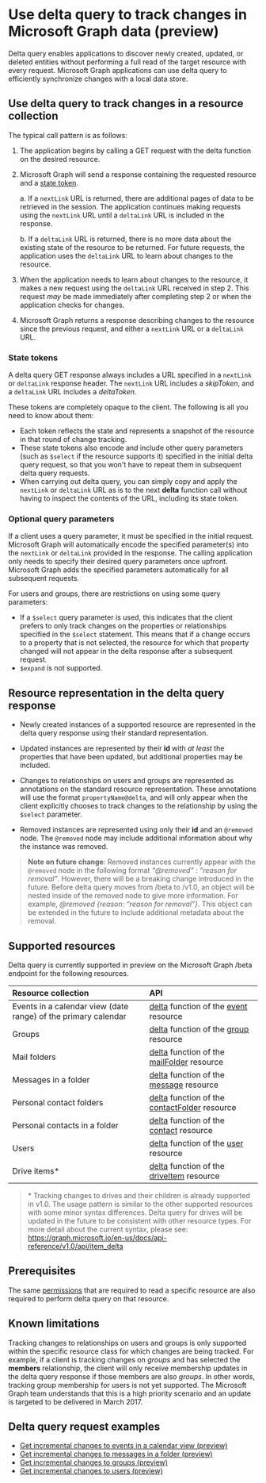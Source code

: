 #  Use delta query to track changes in Microsoft Graph data (preview)

Delta query enables applications to discover newly created, updated, or deleted entities without performing a full read of the target resource with every request. Microsoft Graph applications can use delta query to efficiently synchronize changes with a local data store.

## Use delta query to track changes in a resource collection

The typical call pattern is as follows:

1.  The application begins by calling a GET request with the delta function on the desired resource.
2.  Microsoft Graph will send a response containing the requested resource and a [state token](#state-tokens).

     a.  If a `nextLink` URL is returned, there are additional pages of data to be retrieved in the session. The application continues making requests using the `nextLink` URL until a `deltaLink` URL is included in the response.

     b.  If a `deltaLink` URL is returned, there is no more data about the existing state of the resource to be returned. For future requests, the application uses the `deltaLink` URL to learn about changes to the resource.
     
3.  When the application needs to learn about changes to the resource, it makes a new request using the `deltaLink` URL received in step 2. This request *may* be made immediately after completing step 2 or when the application checks for changes.
4.  Microsoft Graph returns a response describing changes to the resource since the previous request, and either a `nextLink` URL or a `deltaLink` URL.

### State tokens

A delta query GET response always includes a URL specified in a `nextLink` or `deltaLink` response header. 
The `nextLink` URL includes a _skipToken_, and a `deltaLink` URL includes a _deltaToken_. 

These tokens are completely opaque to the client. The following is all you need to know about them:

- Each token reflects the state and represents a snapshot of the resource in that round of change tracking. 
- These state tokens also encode and include other query parameters (such as `$select` if the resource supports it) 
specified in the initial delta query request, so that you won't have to repeat them in subsequent delta query requests.
- When carrying out delta query, you can simply copy and apply the `nextLink` or `deltaLink` URL as is to the next **delta** function call 
without having to inspect the contents of the URL, including its state token.


### Optional query parameters

If a client uses a query parameter, it must be specified in the initial request. Microsoft Graph will automatically encode the specified parameter(s) into the `nextLink` or `deltaLink` provided in the response. 
The calling application only needs to specify their desired query parameters once upfront. Microsoft Graph adds the specified parameters automatically for all subsequent requests.

For users and groups, there are restrictions on using some query parameters:

-   If a `$select` query parameter is used, this indicates that the client prefers to only track changes on the properties or relationships specified in the `$select` statement. 
This means that if a change occurs to a property that is not selected, the resource for which that property changed will not appear in the delta response after a subsequent request.
-   `$expand` is not supported.

## Resource representation in the delta query response

-   Newly created instances of a supported resource are represented in the delta query response using their standard representation.

-   Updated instances are represented by their **id** with *at least* the properties that have been updated, but additional properties may be included.

-   Changes to relationships on users and groups are represented as annotations on the standard resource representation. These annotations will use the format `propertyName@delta`, 
and will only appear when the client explicitly chooses to track changes to the relationship by using the `$select` parameter.

-   Removed instances are represented using only their **id** and an `@removed` node. The `@removed` node may include additional information about why the instance was removed.

> **Note on future change**: Removed instances currently appear with the `@removed` node in the following format *“@removed” : “reason for removal”*. However, there will be a breaking change introduced in the future. Before delta query moves from /beta to /v1.0, an object will be nested inside of the removed node to give more information. For example, *@removed {reason: “reason for removal”}*. This object can be extended in the future to include additional metadata about the removal.

## Supported resources

Delta query is currently supported in preview on the Microsoft Graph /beta endpoint for the following resources.

| **Resource collection** | **API** |
|:------ | :------ |
| Events in a calendar view (date range) of the primary calendar | [delta](../api-reference/beta/api/event_delta.md) function of the [event](../api-reference/beta/resources/event.md) resource |
| Groups | [delta](../api-reference/beta/api/group_delta.md) function of the [group](../api-reference/beta/resources/group.md) resource |
| Mail folders | [delta](../api-reference/beta/api/mailfolder_delta.md) function of the [mailFolder](../api-reference/beta/resources/mailFolder.md) resource |
| Messages in a folder | [delta](../api-reference/beta/api/message_delta.md) function of the [message](../api-reference/beta/resources/message.md) resource | 
| Personal contact folders | [delta](../api-reference/beta/api/contactfolder_delta.md) function of the [contactFolder](../api-reference/beta/resources/contactfolder.md) resource |
| Personal contacts in a folder | [delta](../api-reference/beta/api/contact_delta.md) function of the [contact](../api-reference/beta/resources/contact.md) resource |
| Users | [delta](../api-reference/beta/api/user_delta.md) function of the [user](../api-reference/beta/resources/user.md) resource | 
| Drive items\* | [delta](../api-reference/beta/api/item_delta.md) function of the [driveItem](../api-reference/beta/resources/driveItem.md) resource |


> \* Tracking changes to drives and their children is already supported in v1.0. The usage pattern is similar to the other supported resources with some minor syntax differences. Delta query for drives will be updated in the future to be consistent with other resource types. For more detail about the current syntax, please see:
<https://graph.microsoft.io/en-us/docs/api-reference/v1.0/api/item_delta>

## Prerequisites

The same [permissions](../authorization/permission_scopes.md) that are required to read a specific resource are also required to perform delta query on that resource.

## Known limitations

Tracking changes to relationships on users and groups is only supported within the specific resource class for which changes are being tracked. For example, if a client is tracking changes on *groups* 
and has selected the **members** relationship, the client will only receive membership updates in the delta query response if those members are also *groups*. 
In other words, tracking group membership for users is not yet supported. The Microsoft Graph team understands that this is a high priority scenario and an update is targeted to be delivered in March 2017.

## Delta query request examples 

- [Get incremental changes to events in a calendar view (preview)](../Concepts/delta_query_events.md)
- [Get incremental changes to messages in a folder (preview)](./delta_query_messages.md)
- [Get incremental changes to groups (preview)](./delta_query_groups.md)
- [Get incremental changes to users (preview)](./delta_query_users.md)